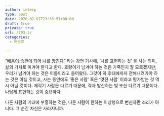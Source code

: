 ```yaml
---
author: interp
type: post
date: 2020-02-01T23:38:51+00:00
draft: true
private: true
url: /793-2/
categories:
  - 미분류

---
```

[&#8220;배움이 습관이 되어 나를 망친다&#8221;][1] 라는 강연 기사에, &#8216;나를 표현하는 것&#8217; 을 사는 의미, 삶의 가치로 여겨야 한다고 한다. 호랑이가 남겨야 하는 것은 가죽인지 잘 모르겠지만, 우리가 남겨야 하는 것은 이름이라고 들어왔다. 그것이 꼭 후대에까지 전해내려가야 하는 것은 아닐 것이고, 사는 동안에도 &#8216;좋은 사람&#8217; 혹은 &#8216;멋진 사람&#8217; 이라고 평가받는 것 역시 아닐 것이다. 제각기 사람은 다르기 때문에, 각자 발산하는 빛 또한 다르기 때문이다. 나답게 표현하는 것이 중요하다.

다른 사람의 기대에 부흥하는 것은, 다른 사람이 원하는 이상형으로 변신하란 소리가 아니다. 그 순간 자신은 사라지니까.

 [1]: http://m.wikitree.co.kr/main/news_view.php?id=209342